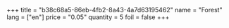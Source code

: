 +++
title = "b38c68a5-86eb-4fb2-8a43-4a7d63195462"
name = "Forest"
lang = ["en"]
price = "0.05"
quantity = 5
foil = false
+++
